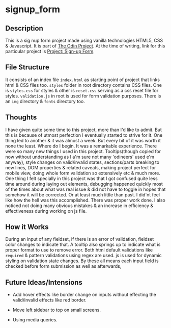 # signup_form

## Description

This is a sig nup form project made using vanilla technologies HTML5, CSS & Javascript. It is part of [The Odin Project](https://www.theodinproject.com/). At the time of writing, link for this particular project is [Project: Sign-up Form](https://www.theodinproject.com/lessons/node-path-intermediate-html-and-css-sign-up-form).

## File Structure

It consists of an index file `index.html` as starting point of project that links html & CSS files too. `styles` folder in root directory contains CSS files. One is `styles.css` for styles & other is `reset.css` serving as a css reset file for styles. `validation.js` in root is used for form validation purposes. There is an `img` directory & `fonts` directory too.

## Thoughts

I have given quite some time to this project, more than I'd like to admit. But this is because of utmost perfection I eventually started to strive for it. One thing led to another & it was almost a week. But every bit of it was worth it none the least. Where do I begin. It was a remarkable experience. There were so many new things I used in this project. Tooltips(though copied for now without understanding as I a'm sure not many 'odineers' used e'm anyway), style changes on valid/invalid states, sections/parts breaking to new lines, DOM properties & related caveats, making project perfect for mobile view, doing whole form validation so extensively etc & much more. One thing I felt specially in this project was that I got confused quite less time around during laying out elements, debugging happened quickly most of the times about what was real issue & did not have to toggle in hopes that somehow it will be corrected. Or at least much little than past. I did'nt feel like how the hell was this accomplished. There was proper work done. I also noticed not doing many obvious mistakes & an increase in efficiency & effectiveness during working on js file.

## How it Works

During an input of any fieldset, if there is an error of validation, fieldset color changes to indicate that. A tooltip also springs up to indicate what is proper format to use to remove error. Both html default validations like `required` & pattern validations using regex are used. js is used for dynamic styling on validation state changes. By these all means each input field is checked before form submission as well as afterwards,  

## Future Ideas/Intensions

- Add hover effects like border change on inputs without effecting the valid/invalid effects like red border.

- Move left sidebar to top on small screens.

- Using media queries.